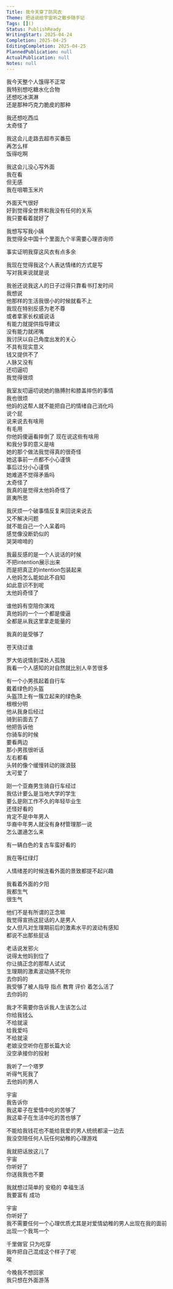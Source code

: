 ```yaml
---    
Title: 我今天穿了防风衣    
Theme: 把话说给宇宙听之散步随手记    
Tags: []()    
Status: PublishReady    
WritingStart: 2025-04-24    
Completion: 2025-04-25    
EditingCompletion: 2025-04-25    
PlannedPublication: null    
ActualPublication: null    
Notes: null    
---    
```

    
我今天整个人饿得不正常    
我特别想吃糖水化合物    
还想吃冰淇淋    
还是那种巧克力脆皮的那种    
    
我还想吃西瓜    
太奇怪了    
    
我这会儿走路去超市买番茄    
再怎么样    
饭得吃啊    
    
我这会儿没心写外面    
我在看    
但无感    
我在咀嚼玉米片    
    
外面天气很好    
好到觉得全世界和我没有任何的关系    
我只要看着就好了    
    
我想写写我小姨    
我觉得全中国十个里面九个半需要心理咨询师    
    
事实证明我穿这风衣有点多余    
    
我现在觉得我这个人表达情绪的方式是写    
写对我来说就是说    
    
我爸还说我这人的日子过得只靠看书打发时间    
我想说    
他那样的生活我很小的时候就看不上    
我现在特别反感为老不尊    
或者拿家长权威说话    
有能力就提供指导建议    
没有能力就闭嘴    
我讨厌以自己角度出发的关心    
不具有现实意义    
钱又提供不了    
人脉又没有    
还叨逼叨    
我觉得很烦    
    
我室友叨逼叨说她的胳膊肘和膝盖摔伤的事情    
我也很烦    
他妈的这帮人就不能把自己的情绪自己消化吗    
说个屁    
说来说去有啥用    
有毛用    
你他妈傻逼看摔倒了 现在说这些有啥用    
和我分享的意义是啥    
她的那个做法我觉得真的很奇怪    
她这事前一点都不小心谨慎    
事后过分小心谨慎    
她难道不觉得矛盾吗    
太奇怪了    
我真的是觉得太他妈奇怪了    
匪夷所思    
    
我厌烦一个破事情反复来回说来说去    
又不解决问题    
就不能自己一个人呆着吗    
感觉像没断奶似的    
哭哭啼啼的    
    
我最反感的是一个人说话的时候    
不把intention展示出来    
而是把真正的intention包装起来    
人他妈怎么能如此不自知    
如此意识不到呢    
太他妈奇怪了    
    
谁他妈有空陪你演戏    
真他妈的一个一个都是傻逼    
全都是从我这里拿走能量的    
    
我真的是受够了    
    
苍天绕过谁    
    
罗大佑说情到深处人孤独    
我看一个人感知的对自然就比别人辛苦很多    
    
有一个小男孩起着自行车    
戴着绿色的头盔    
头盔顶上有一簇立起来的绿色条    
根根分明    
他从我身后经过    
骑到前面去了    
他把告诉他    
你骑车的时候    
要看两边    
那小男孩很听话    
左右都看    
头转的像个缓慢转动的拨浪鼓    
太可爱了    
    
刚一个亚裔男生骑自行车经过    
我估计要么是当地大学的学生    
要么是刚工作不久的年轻毕业生    
还怪好看的    
肯定不是中年男人    
华裔中年男人就没有身材管理那一说    
怎么邋遢怎么来    
    
有一辆白色的复古车蛮好看的    
    
我在等红绿灯    
    
人情绪差的时候连看外面的景致都提不起兴趣    
    
我看着外面的夕阳     
我都生气    
很生气    
    
他们不是有所谓的正念嘛    
我觉得宣扬这屁话的人是男人    
女人但凡对生理期前后的激素水平的波动有感知    
都说不出那些屁话    
    
老话说发邪火    
说得太他妈到位了    
你让搞正念的那帮人试试    
生理期的激素波动搞不死你    
去你妈的    
我受够了被人指导 指点 教育 评价 着怎么活了    
去你妈的    
    
我才不需要你告诉我人生该怎么过    
你给我钱么    
不给就滚    
给我爱吗    
不给就滚    
老娘没空听你在那长篇大论    
没空承接你的投射    
    
我听了一个塔罗    
听得气死我了    
去他妈的男人    
    
宇宙     
我告诉你    
我这辈子在爱情中吃的苦够了    
我这辈子在生活中吃的苦也够了    
    
不能给我钱花也不能给我爱的男人统统都滚一边去    
我没空陪任何人玩任何幼稚的心理游戏    
    
我就把话放这儿了    
宇宙    
你听好了    
你送我我也不要    
    
我就想过简单的 安稳的 幸福生活    
我要富有 成功     
    
宇宙    
你听好了    
我不需要任何一个心理优质尤其是对爱情幼稚的男人出现在我的面前    
出现一个我骂一个    
    
千里做官 只为吃穿    
我咋把自己混成这个样子了呢    
唉    
    
今晚我不想回家    
我只想在外面游荡    
    
